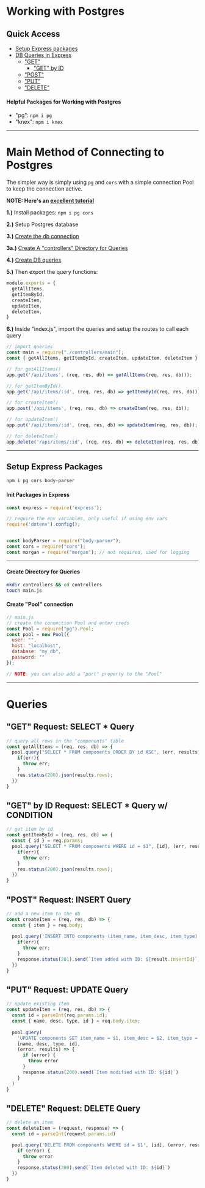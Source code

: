 # Working with Postgres

## Quick Access
- [Setup Express packages](#setup-express-packages)
- [DB Queries in Express](#queries)
  - ["GET"](#get-request-select--query)
    - ["GET" by ID](#get-by-id-request-select--query-w-condition)
  - ["POST"](#post-request-insert-query)
  - ["PUT"](#put-request-update-query)
  - ["DELETE"](#delete-request-delete-query)

#### Helpful Packages for Working with Postgres
- "pg": ```npm i pg```
- "knex": ```npm i knex```

------------


# Main Method of Connecting to Postgres
The simpler way is simply using ```pg``` and ```cors``` with a simple connection Pool to keep the connection active.

**NOTE: Here's an [excellent tutorial](https://blog.logrocket.com/nodejs-expressjs-postgresql-crud-rest-api-example/)**

__1.)__ Install packages: ```npm i pg cors```

__2.)__ Setup Postgres database

__3.)__ [Create the db connection](#create-pool-connection)

__3a.)__ [Create A "controllers" Directory for Queries](#create-directory-for-queries)

__4.)__ [Create DB queries](#queries)

__5.)__ Then export the query functions: 
```javascript
module.exports = {
  getAllItems,
  getItemById,
  createItem,
  updateItem,
  deleteItem,
}
```

__6.)__ Inside "index.js", import the queries and setup the routes to call each query

```javascript
// import queries
const main = require("./controllers/main");
const { getAllItems, getItemById, createItem, updateItem, deleteItem } = main;

// for getAllItems()
app.get('/api/items', (req, res, db) => getAllItems(req, res, db)));

// for getItemById()
app.get('/api/items/:id', (req, res, db) => getItemById(req, res, db)));

// for createItem()
app.post('/api/items', (req, res, db) => createItem(req, res, db));

// for updateItem()
app.put('/api/items/:id', (req, res, db) => updateItem(req, res, db));

// for deleteItem()
app.delete('/api/items/:id', (req, res, db) => deleteItem(req, res, db));
```

------------

## Setup Express Packages

```bash
npm i pg cors body-parser
```
#### Init Packages in Express
```javascript
const express = require('express');

// require the env variables, only useful if using env vars
require('dotenv').config();


const bodyParser = require("body-parser");
const cors = require("cors");
const morgan = require("morgan"); // not required, used for logging
```

----------

#### Create Directory for Queries

```bash
mkdir controllers && cd controllers
touch main.js
```

#### Create "Pool" connection

```javascript
// main.js
// create the connection Pool and enter creds
const Pool = require("pg").Pool;
const pool = new Pool({
  user: "",
  host: "localhost",
  database: "my_db",
  password: ""
});

// NOTE: you can also add a "port" property to the "Pool"
```

--------

# Queries

## "GET" Request: SELECT * Query

```javascript
// query all rows in the "components" table
const getAllItems = (req, res, db) => {
  pool.query("SELECT * FROM components ORDER BY id ASC", (err, results) => {
    if(err){
      throw err;
    }
    res.status(200).json(results.rows);
  })
}

```

## "GET" by ID Request: SELECT * Query w/ CONDITION
```javascript
// get item by id
const getItemById = (req, res, db) => {
  const { id } = req.params;
  pool.query("SELECT * FROM components WHERE id = $1", [id], (err, results) => {
    if(err){
      throw err;
    }
    res.status(200).json(results.rows);
  })
}
```

## "POST" Request: INSERT Query
```javascript
// add a new item to the db
const createItem = (req, res, db) => {
  const { item } = req.body;
  
  pool.query('INSERT INTO components (item_name, item_desc, item_type) VALUES ($1, $2, $3)', [item.name, item.desc, item.type], (err, results) => {
    if(err){
      throw err;
    }
    response.status(201).send(`Item added with ID: ${result.insertId}`)
  })
}
```
## "PUT" Request: UPDATE Query
```javascript
// update existing item
const updateItem = (req, res, db) => {
  const id = parseInt(req.params.id);
  const { name, desc, type, id } = req.body.item;
  
  pool.query(
    'UPDATE components SET item_name = $1, item_desc = $2, item_type = $3 WHERE id = $4',
    [name, desc, type, id],
    (error, results) => {
      if (error) {
        throw error
      }
      response.status(200).send(`Item modified with ID: ${id}`)
    }
  )
}
```
## "DELETE" Request: DELETE Query
```javascript
// delete an item
const deleteItem = (request, response) => {
  const id = parseInt(request.params.id)

  pool.query('DELETE FROM components WHERE id = $1', [id], (error, results) => {
    if (error) {
      throw error
    }
    response.status(200).send(`Item deleted with ID: ${id}`)
  })
}
```















